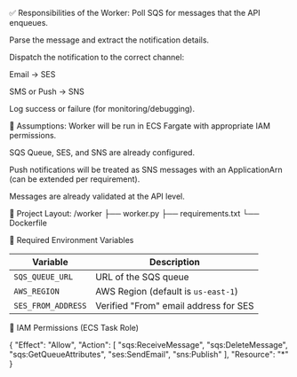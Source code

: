 ✅ Responsibilities of the Worker:
Poll SQS for messages that the API enqueues.

Parse the message and extract the notification details.

Dispatch the notification to the correct channel:

Email → SES

SMS or Push → SNS

Log success or failure (for monitoring/debugging).

🧱 Assumptions:
Worker will be run in ECS Fargate with appropriate IAM permissions.

SQS Queue, SES, and SNS are already configured.

Push notifications will be treated as SNS messages with an ApplicationArn (can be extended per requirement).

Messages are already validated at the API level.

📁 Project Layout:
/worker
├── worker.py
├── requirements.txt
└── Dockerfile

🔐 Required Environment Variables

| Variable           | Description                           |
| ------------------ | ------------------------------------- |
| `SQS_QUEUE_URL`    | URL of the SQS queue                  |
| `AWS_REGION`       | AWS Region (default is `us-east-1`)   |
| `SES_FROM_ADDRESS` | Verified "From" email address for SES |


📘 IAM Permissions (ECS Task Role)

{
  "Effect": "Allow",
  "Action": [
    "sqs:ReceiveMessage",
    "sqs:DeleteMessage",
    "sqs:GetQueueAttributes",
    "ses:SendEmail",
    "sns:Publish"
  ],
  "Resource": "*"
}

